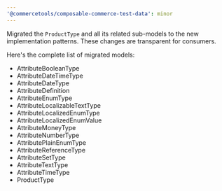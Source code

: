 ```yaml
---
'@commercetools/composable-commerce-test-data': minor
---
```


Migrated the `ProductType` and all its related sub-models to the new implementation patterns.
These changes are transparent for consumers.

Here's the complete list of migrated models:

- AttributeBooleanType
- AttributeDateTimeType
- AttributeDateType
- AttributeDefinition
- AttributeEnumType
- AttributeLocalizableTextType
- AttributeLocalizedEnumType
- AttributeLocalizedEnumValue
- AttributeMoneyType
- AttributeNumberType
- AttributePlainEnumType
- AttributeReferenceType
- AttributeSetType
- AttributeTextType
- AttributeTimeType
- ProductType
